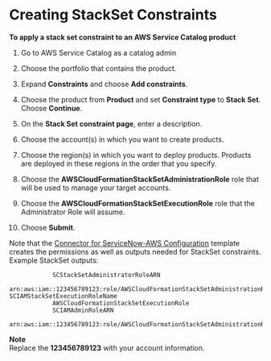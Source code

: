 # Creating StackSet Constraints<a name="stackset-constraints"></a>

**To apply a stack set constraint to an AWS Service Catalog product**

1. Go to AWS Service Catalog as a catalog admin

1. Choose the portfolio that contains the product\.

1. Expand **Constraints** and choose **Add constraints**\.

1. Choose the product from **Product** and set **Constraint type** to **Stack Set**\. Choose **Continue**\.

1. On the **Stack Set constraint page**, enter a description\.

1. Choose the account\(s\) in which you want to create products\.

1. Choose the region\(s\) in which you want to deploy products\. Products are deployed in these regions in the order that you specify\.

1. Choose the **AWSCloudFormationStackSetAdministrationRole** role that will be used to manage your target accounts\.

1. Choose the **AWSCloudFormationStackSetExecutionRole** role that the Administrator Role will assume\.

1. Choose **Submit**\.

Note that the [Connector for ServiceNow\-AWS Configuration](https://s3.amazonaws.com/servicecatalogconnector/SC_ConnectorForServiceNowv2.0.2-AWS_Configurations.yml) template creates the permissions as well as outputs needed for StackSet constraints\. Example StackSet outputs: 

```
            SCStackSetAdministratorRoleARN 
            arn:aws:iam::123456789123:role/AWSCloudFormationStackSetAdministrationRole SCIAMStackSetExecutionRoleName 
            AWSCloudFormationStackSetExecutionRole  
            SCIAMAdminRoleARN 
            arn:aws:iam::123456789123:role/AWSCloudFormationStackSetAdministrationRole
```

**Note**  
Replace the **123456789123** with your account information\.